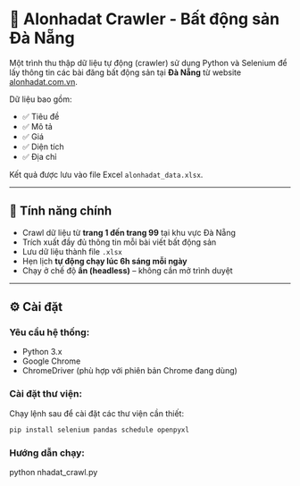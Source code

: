 # 🏡 Alonhadat Crawler - Bất động sản Đà Nẵng

Một trình thu thập dữ liệu tự động (crawler) sử dụng Python và Selenium để lấy thông tin các bài đăng bất động sản tại **Đà Nẵng** từ website [alonhadat.com.vn](https://alonhadat.com.vn).

Dữ liệu bao gồm:
- ✅ Tiêu đề
- ✅ Mô tả
- ✅ Giá
- ✅ Diện tích
- ✅ Địa chỉ

Kết quả được lưu vào file Excel `alonhadat_data.xlsx`.

---

## 🚀 Tính năng chính

- Crawl dữ liệu từ **trang 1 đến trang 99** tại khu vực Đà Nẵng
- Trích xuất đầy đủ thông tin mỗi bài viết bất động sản
- Lưu dữ liệu thành file `.xlsx`
- Hẹn lịch **tự động chạy lúc 6h sáng mỗi ngày**
- Chạy ở chế độ **ẩn (headless)** – không cần mở trình duyệt

---

## ⚙️ Cài đặt

### Yêu cầu hệ thống:

- Python 3.x 
- Google Chrome
- ChromeDriver (phù hợp với phiên bản Chrome đang dùng)

### Cài đặt thư viện:

Chạy lệnh sau để cài đặt các thư viện cần thiết:

```bash
pip install selenium pandas schedule openpyxl

```

### Hướng dẫn chạy:

python nhadat_crawl.py

